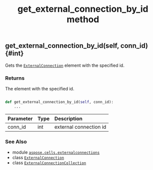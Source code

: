 ﻿---
title: get_external_connection_by_id method
second_title: Aspose.Cells for Python via .NET API References
description: 
type: docs
weight: 40
url: /aspose.cells.externalconnections/externalconnectioncollection/get_external_connection_by_id/
is_root: false
---

## get_external_connection_by_id(self, conn_id) {#int}

Gets the [`ExternalConnection`](/cells/python-net/aspose.cells.externalconnections/externalconnection) element with the specified id.


### Returns 


The element with the specified id.


```python

def get_external_connection_by_id(self, conn_id):
    ...
```


| Parameter | Type | Description |
| :- | :- | :- |
| conn_id | int | external connection id |



### See Also
* module [`aspose.cells.externalconnections`](../../)
* class [`ExternalConnection`](/cells/python-net/aspose.cells.externalconnections/externalconnection)
* class [`ExternalConnectionCollection`](/cells/python-net/aspose.cells.externalconnections/externalconnectioncollection)
